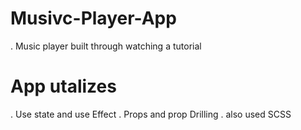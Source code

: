 # Musivc-Player-App

. Music player built through watching a tutorial

# App utalizes

. Use state and use Effect 
. Props and prop Drilling
. also used SCSS 
